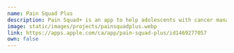 ```yaml
---
name: Pain Squad Plus
description: Pain Squad+ is an app to help adolescents with cancer manage their pain related to the condition.
image: static/images/projects/painsquadplus.webp
link: https://apps.apple.com/ca/app/pain-squad-plus/id1469277057
own: false
---
```

